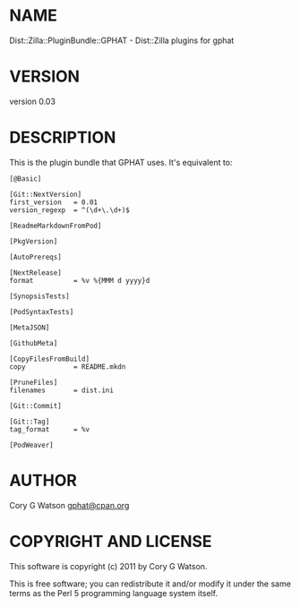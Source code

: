 # NAME

Dist::Zilla::PluginBundle::GPHAT - Dist::Zilla plugins for gphat

# VERSION

version 0.03

# DESCRIPTION

This is the plugin bundle that GPHAT uses.  It's equivalent to:

    [@Basic]

    [Git::NextVersion]
    first_version   = 0.01
    version_regexp  = ^(\d+\.\d+)$

    [ReadmeMarkdownFromPod]

    [PkgVersion]

    [AutoPrereqs]

    [NextRelease]
    format          = %v %{MMM d yyyy}d

    [SynopsisTests]

    [PodSyntaxTests]

    [MetaJSON]

    [GithubMeta]

    [CopyFilesFromBuild]
    copy            = README.mkdn

    [PruneFiles]
    filenames       = dist.ini

    [Git::Commit]

    [Git::Tag]
    tag_format      = %v

    [PodWeaver]

# AUTHOR

Cory G Watson <gphat@cpan.org>

# COPYRIGHT AND LICENSE

This software is copyright (c) 2011 by Cory G Watson.

This is free software; you can redistribute it and/or modify it under
the same terms as the Perl 5 programming language system itself.